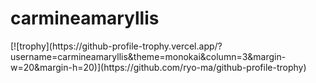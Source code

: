 # carmineamaryllis

<div style="display: flex; justify-content: flex-end;"> 
	[![trophy](https://github-profile-trophy.vercel.app/?username=carmineamaryllis&theme=monokai&column=3&margin-w=20&margin-h=20)](https://github.com/ryo-ma/github-profile-trophy)
</div>





